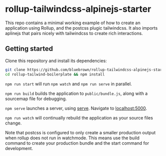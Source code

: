 # rollup-tailwindcss-alpinejs-starter

This repo contains a minimal working example of how to create an application using Rollup, and the postcss plugic tailwindcss. It also imports aplinejs that pairs nicely with tailwindcss to create rich interactions.

## Getting started

Clone this repository and install its dependencies:

```bash
git clone https://github.com/bluebrown/rollup-tailwindcss-alpinejs-starter
cd rollup-tailwind-boilerplate && npm install
```

`npm run start` will run `npm watch` and `npm run serve` in parallel. 

`npm run build` builds the application to `public/bundle.js`, along with a sourcemap file for debugging. 

`npm serve` launches a server, using [serve](https://github.com/zeit/serve). Navigate to [localhost:5000](http://localhost:5000).

`npm run watch` will continually rebuild the application as your source files change.

Note that postcss is configured to only create a smaller production output when rollup does not run in watchmode. This means use the build command to create your production bundle and the start command for development. 
